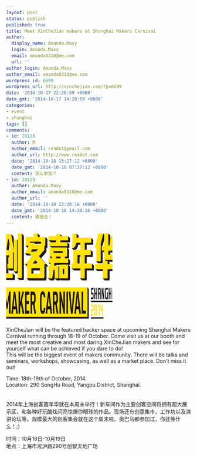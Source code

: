 ```yaml
---
layout: post
status: publish
published: true
title: Meet XinCheJian makers at Shanghai Makers Carnival
author:
  display_name: Amanda.Maxy
  login: Amanda.Maxy
  email: amanda0310@me.com
  url: ''
author_login: Amanda.Maxy
author_email: amanda0310@me.com
wordpress_id: 6699
wordpress_url: http://xinchejian.com/?p=6699
date: '2014-10-17 22:20:59 +0800'
date_gmt: '2014-10-17 14:20:59 +0800'
categories:
- event
- shanghai
tags: []
comments:
- id: 28128
  author: R
  author_email: readot@ymail.com
  author_url: http://www.readot.com
  date: '2014-10-18 15:27:12 +0800'
  date_gmt: '2014-10-18 07:27:12 +0800'
  content: 怎么参加？
- id: 28129
  author: Amanda.Maxy
  author_email: amanda0310@me.com
  author_url: ''
  date: '2014-10-18 22:20:16 +0800'
  date_gmt: '2014-10-18 14:20:16 +0800'
  content: 直接去！
---
```

<p><a href="/uploads/2014/10/1wlogo.png"><img src="/uploads/2014/10/1wlogo-290x240.png" alt="1wlogo" width="290" height="240" class="aligncenter size-thumbnail wp-image-6708" /></a><br />
<!--:en--><br />
XinCheJian will be the featured hacker space at upcoming Shanghai Makers Carnival running through 18-19 of October. Come visit us at our booth and meet the most creative and most daring XinCheJian makers and see for yourself what can be achieved if you dare to do!<br />
This will be the biggest event of makers community. There will be talks and seminars, workshops, showcasing, as well as a market place. Don't miss it out!</p>
<p>Time: 18th-19th of October, 2014.<br />
Location: 290 SongHu Road, Yangpu District, Shanghai.<br />
<!--:--><br />
<!--:zh--><br />
2014年上海创客嘉年华就在本周末举行！新车间作为主要创客空间将拥有超大展示区，和各种好玩酷炫闪亮惊爆你眼球的作品。现场还有创意集市，工作坊以及演讲论坛等。规模最大的创客集会就在这个周末啦。奥巴马都参加过，你还等什么！;)</p>
<p>时间：10月18日-10月19日<br />
地点：上海市淞沪路290号创智天地广场<br />
<!--:--></p>

